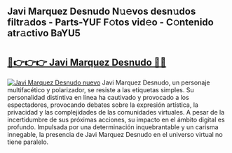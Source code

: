 ## Javi Marquez Desnudo N𝚞𝚎vos desn𝚞dos filtr𝚊dos - Parts-YUF F𝚘tos vid𝚎o - C𝚘ntenido atr𝚊ctivo BaYU5

# <h2><a href="http://mb0hbim.tromn.icu/?c=Javi+Marquez+Desnudo">🔗👉👉👉 Javi Marquez Desnudo 🔗🔗</a></h2>

[![Javi Marquez Desnudo nuevo](https://i.imgur.com/pEAQMta.gif)](http://mb0hbim.tromn.icu/?c=Javi+Marquez+Desnudo)
Javi Marquez Desnudo, un personaje multifacético y polarizador, se resiste a las etiquetas simples. Su personalidad distintiva en línea ha cautivado y provocado a los espectadores, provocando debates sobre la expresión artística, la privacidad y las complejidades de las comunidades virtuales. A pesar de la incertidumbre de sus próximas acciones, su impacto en el ámbito digital es profundo. Impulsada por una determinación inquebrantable y un carisma innegable, la presencia de Javi Marquez Desnudo en el universo virtual no tiene paralelo.
